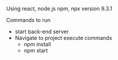 Using react, node.js
npm, npx version 9.3.1

Commands to run
* start back-end server
* Navigate to project execute commands
  * npm install
  * npm start 
